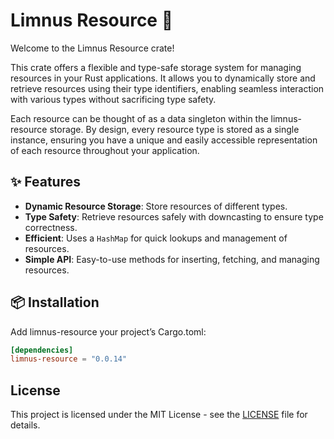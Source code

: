 # Limnus Resource 🧱

Welcome to the Limnus Resource crate!

This crate offers a flexible and type-safe storage system for managing
resources in your Rust applications. It allows you to dynamically store and retrieve resources using their type
identifiers, enabling seamless interaction with various types without sacrificing type safety.

Each resource can be thought of as a data singleton within the limnus-resource storage. By design, every resource 
type is stored as a single instance, ensuring you have a unique and easily accessible representation of each
resource throughout your application.

## ✨ Features

- **Dynamic Resource Storage**: Store resources of different types.
- **Type Safety**: Retrieve resources safely with downcasting to ensure type correctness.
- **Efficient**: Uses a `HashMap` for quick lookups and management of resources.
- **Simple API**: Easy-to-use methods for inserting, fetching, and managing resources.

## 📦 Installation

Add limnus-resource your project’s Cargo.toml:

```toml
[dependencies]
limnus-resource = "0.0.14"
```

## License

This project is licensed under the MIT License - see the [LICENSE](LICENSE) file for details.
